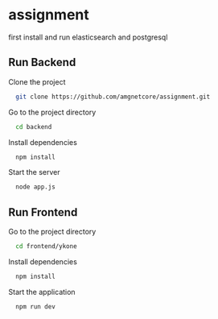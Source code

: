 
# assignment

first install and run elasticsearch and postgresql


## Run Backend

Clone the project

```bash
  git clone https://github.com/amgnetcore/assignment.git
```

Go to the project directory

```bash
  cd backend
```

Install dependencies

```bash
  npm install
```

Start the server

```bash
  node app.js
```


## Run Frontend

Go to the project directory

```bash
  cd frontend/ykone
```

Install dependencies

```bash
  npm install
```

Start the application

```bash
  npm run dev